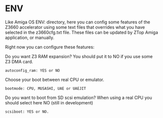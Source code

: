 # ENV
Like Amiga OS ENV: directory, here you can config some features of the Z3660 accelerator using some text files that overrides what you have selected in the z3660cfg.txt file. These files can be updated by ZTop Amiga application, or manually.

Right now you can configure these features:

Do you want Z3 RAM expansion? You should put it to NO if you use some Z3 DMA card.

`autoconfig_ram: YES or NO`

Choose your boot between real CPU or emulator. 

`bootmode: CPU, MUSASHI, UAE or UAEJIT`

Do you want to boot from SD scsi emulation? When using a real CPU you should select here NO (still in development)

`scsiboot: YES or NO.`